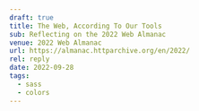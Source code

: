 ```yaml
---
draft: true
title: The Web, According To Our Tools
sub: Reflecting on the 2022 Web Almanac
venue: 2022 Web Almanac
url: https://almanac.httparchive.org/en/2022/
rel: reply
date: 2022-09-28
tags:
  - sass
  - colors
---
```


